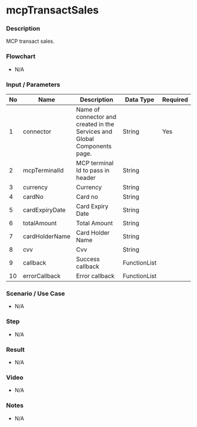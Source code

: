 # mcpTransactSales

### Description

 MCP transact sales.

### Flowchart

- N/A

<!--![Flowchart](componentValue-flowchart.png?raw=true)-->

### Input / Parameters

| No | Name | Description | Data Type | Required |
| ------ | ------ | ------ |------ | ------ |
| 1 | connector | Name of connector and created in the Services and Global Components page. | String | Yes  |
| 2 | mcpTerminalId | MCP terminal Id to pass in header | String |  | 
| 3 | currency | Currency | String |  | 
| 4 | cardNo | Card no | String |  | 
| 5 | cardExpiryDate | Card Expiry Date | String |  | 
| 6 | totalAmount | Total Amount | String |  | 
| 7 | cardHolderName | Card Holder Name | String |  | 
| 8 | cvv | Cvv | String |  |  
| 9 | callback | Success callback | FunctionList |  | 
| 10 | errorCallback | Error callback | FunctionList |  | 

### Scenario / Use Case

- N/A

### Step

- N/A

### Result

- N/A

### Video

- N/A

### Notes

- N/A